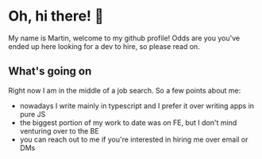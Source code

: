 # Oh, hi there! 👋
  
My name is Martin, welcome to my github profile!
Odds are you you've ended up here looking for a dev to hire, so please read on.

## What's going on
 
Right now I am in the middle of a job search. So a few points about me: 
    
- nowadays I write mainly in typescript and I prefer it over writing apps in pure JS 
- the biggest portion of my work to date was on FE, but I don't mind venturing over to the BE 
- you can reach out to me if you're interested in hiring me over email or DMs
